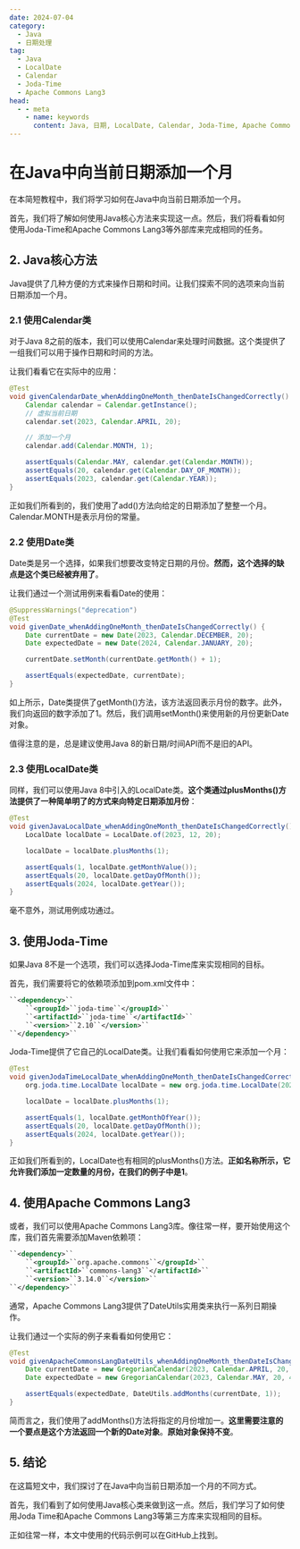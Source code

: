 ```yaml
---
date: 2024-07-04
category:
  - Java
  - 日期处理
tag:
  - Java
  - LocalDate
  - Calendar
  - Joda-Time
  - Apache Commons Lang3
head:
  - - meta
    - name: keywords
      content: Java, 日期, LocalDate, Calendar, Joda-Time, Apache Commons Lang3
---
```

# 在Java中向当前日期添加一个月

在本简短教程中，我们将学习如何在Java中向当前日期添加一个月。

首先，我们将了解如何使用Java核心方法来实现这一点。然后，我们将看看如何使用Joda-Time和Apache Commons Lang3等外部库来完成相同的任务。

## 2. Java核心方法

Java提供了几种方便的方式来操作日期和时间。让我们探索不同的选项来向当前日期添加一个月。

### 2.1 使用Calendar类

对于Java 8之前的版本，我们可以使用Calendar来处理时间数据。这个类提供了一组我们可以用于操作日期和时间的方法。

让我们看看它在实际中的应用：

```java
@Test
void givenCalendarDate_whenAddingOneMonth_thenDateIsChangedCorrectly() {
    Calendar calendar = Calendar.getInstance();
    // 虚拟当前日期
    calendar.set(2023, Calendar.APRIL, 20);

    // 添加一个月
    calendar.add(Calendar.MONTH, 1);

    assertEquals(Calendar.MAY, calendar.get(Calendar.MONTH));
    assertEquals(20, calendar.get(Calendar.DAY_OF_MONTH));
    assertEquals(2023, calendar.get(Calendar.YEAR));
}

```

正如我们所看到的，我们使用了add()方法向给定的日期添加了整整一个月。Calendar.MONTH是表示月份的常量。

### 2.2 使用Date类

Date类是另一个选择，如果我们想要改变特定日期的月份。**然而，这个选择的缺点是这个类已经被弃用了**。

让我们通过一个测试用例来看看Date的使用：

```java
@SuppressWarnings("deprecation")
@Test
void givenDate_whenAddingOneMonth_thenDateIsChangedCorrectly() {
    Date currentDate = new Date(2023, Calendar.DECEMBER, 20);
    Date expectedDate = new Date(2024, Calendar.JANUARY, 20);

    currentDate.setMonth(currentDate.getMonth() + 1);

    assertEquals(expectedDate, currentDate);
}

```

如上所示，Date类提供了getMonth()方法，该方法返回表示月份的数字。此外，我们向返回的数字添加了1。然后，我们调用setMonth()来使用新的月份更新Date对象。

值得注意的是，总是建议使用Java 8的新日期/时间API而不是旧的API。

### 2.3 使用LocalDate类

同样，我们可以使用Java 8中引入的LocalDate类。**这个类通过plusMonths()方法提供了一种简单明了的方式来向特定日期添加月份**：

```java
@Test
void givenJavaLocalDate_whenAddingOneMonth_thenDateIsChangedCorrectly() {
    LocalDate localDate = LocalDate.of(2023, 12, 20);

    localDate = localDate.plusMonths(1);

    assertEquals(1, localDate.getMonthValue());
    assertEquals(20, localDate.getDayOfMonth());
    assertEquals(2024, localDate.getYear());
}

```

毫不意外，测试用例成功通过。

## 3. 使用Joda-Time

如果Java 8不是一个选项，我们可以选择Joda-Time库来实现相同的目标。

首先，我们需要将它的依赖项添加到pom.xml文件中：

```xml
``<dependency>``
    ``<groupId>``joda-time``</groupId>``
    ``<artifactId>``joda-time``</artifactId>``
    ``<version>``2.10``</version>``
``</dependency>``
```

Joda-Time提供了它自己的LocalDate类。让我们看看如何使用它来添加一个月：

```java
@Test
void givenJodaTimeLocalDate_whenAddingOneMonth_thenDateIsChangedCorrectly() {
    org.joda.time.LocalDate localDate = new org.joda.time.LocalDate(2023, 12, 20);

    localDate = localDate.plusMonths(1);

    assertEquals(1, localDate.getMonthOfYear());
    assertEquals(20, localDate.getDayOfMonth());
    assertEquals(2024, localDate.getYear());
}

```

正如我们所看到的，LocalDate也有相同的plusMonths()方法。**正如名称所示，它允许我们添加一定数量的月份，在我们的例子中是1**。

## 4. 使用Apache Commons Lang3

或者，我们可以使用Apache Commons Lang3库。像往常一样，要开始使用这个库，我们首先需要添加Maven依赖项：

```xml
``<dependency>``
    ``<groupId>``org.apache.commons``</groupId>``
    ``<artifactId>``commons-lang3``</artifactId>``
    ``<version>``3.14.0``</version>``
``</dependency>``
```

通常，Apache Commons Lang3提供了DateUtils实用类来执行一系列日期操作。

让我们通过一个实际的例子来看看如何使用它：

```java
@Test
void givenApacheCommonsLangDateUtils_whenAddingOneMonth_thenDateIsChangedCorrectly() {
    Date currentDate = new GregorianCalendar(2023, Calendar.APRIL, 20, 4, 0).getTime();
    Date expectedDate = new GregorianCalendar(2023, Calendar.MAY, 20, 4, 0).getTime();

    assertEquals(expectedDate, DateUtils.addMonths(currentDate, 1));
}

```

简而言之，我们使用了addMonths()方法将指定的月份增加一。**这里需要注意的一个要点是这个方法返回一个新的Date对象**。**原始对象保持不变**。

## 5. 结论

在这篇短文中，我们探讨了在Java中向当前日期添加一个月的不同方式。

首先，我们看到了如何使用Java核心类来做到这一点。然后，我们学习了如何使用Joda Time和Apache Commons Lang3等第三方库来实现相同的目标。

正如往常一样，本文中使用的代码示例可以在GitHub上找到。
